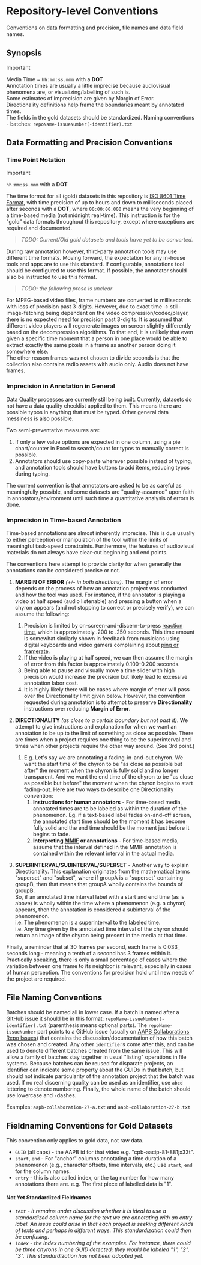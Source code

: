 # Repository-level Conventions

Conventions on data formatting and precision, file names and data field names.


## Synopsis

> [!IMPORTANT]
> Media Time = `hh:mm:ss.mmm` with a **DOT**  
> Annotation times are usually a little imprecise because audiovisual phenomena are, or visualizing/labelling of such is.  
> Some estimates of imprecision are given by Margin of Error.  
> Directionality definitions help frame the boundaries meant by annotated times.  
> The fields in the gold datasets should be standardized.
> Naming conventions - batches: `repoName-issueNumber(-identifier).txt`


## Data Formatting and Precision Conventions

### Time Point Notation

> [!IMPORTANT]
> `hh:mm:ss.mmm` with a **DOT**  

The time format for all (gold) datasets in this repository is [ISO 8601 Time Format](https://en.wikipedia.org/wiki/ISO_8601#Times), with time precision of up to hours and down to milliseconds placed after seconds with a **DOT**, where `00:00:00.000` means the very beginning of a time-based media (not midnight real-time). This instruction is for the "gold" data formats throughout this repository, except where exceptions are required and documented.

> _TODO: Current/Old gold datasets and tools have yet to be converted._

During raw annotation however, third-party annotation tools may use different time formats. Moving forward, the expectation for any in-house tools and apps are to use this standard. If configurable, annotations tool should be configured to use this format. If possible, the annotator should also be instructed to use this format.

> _TODO: the following prose is unclear_

For MPEG-based video files, frame numbers are converted to milliseconds with loss of precision past 3-digits. 
However, due to exact time -> still-image-fetching being dependent on the video compression/codec/player, there is no expected need for precision past 3-digits. 
It is assumed that different video players will regenerate images on screen slightly differently based on the decompression algorithms. 
To that end, it is unlikely that even given a specific time moment that a person in one place would be able to extract exactly the same pixels 
in a frame as another person doing it somewhere else.  
The other reason frames was not chosen to divide seconds is that the collection also contains radio assets with audio only. Audio does not have frames.  


### Imprecision in Annotation in General

Data Quality processes are currently still being built. Currently, datasets do not have a data quality checklist applied to them. This means there are possible typos in anything that must be typed. Other general data messiness is also possible.
 
Two semi-preventative measures are: 

1. If only a few value options are expected in one column, using a pie chart/counter in Excel to search/count for typos to manually correct is possible. 
2. Annotators should use copy-paste wherever possible instead of typing, and annotation tools should have buttons to add items, 
reducing typos during typing.  

The current convention is that annotators are asked to be as careful as meaningfully possible, and some datasets are "quality-assumed" upon faith in annotators/environment until such time a quantitative analysis of errors is done.


### Imprecision in Time-based Annotation

Time-based annotations are almost inherently imprecise. This is due usually to either perception or manipulation of the tool within the limits of meaningful task-speed constraints. Furthermore, the features of audiovisual materials do not always have clear-cut beginning and end points.    

The conventions here attempt to provide clarity for when generally the annotations can be considered precise or not. 

1. **MARGIN OF ERROR** _(+/- in both directions)_. The margin of error depends on the process of how an annotation project was conducted and how the tool was used. For instance, if the annotator is playing a video at half speed (audio listenable) and pressing a button when a chyron appears (and not stopping to correct or precisely verify), we can assume the following:

   1. Precision is limited by on-screen-and-discern-to-press [reaction time](https://www.reddit.com/r/truegaming/comments/hu0p3a/comment/fylge12/?utm_source=reddit&utm_medium=web2x&context=3),
which is approximately .200 to .250 seconds. This time amount is somewhat similarly shown in feedback from musicians using digital keyboards and video gamers complaining about [ping or framerate](https://www.pcgamer.com/how-many-frames-per-second-can-the-human-eye-really-see/).
   2. If the video is playing at half speed, we can then assume the margin of error from this factor is approximately 0.100-0.200 seconds. 
   3. Being able to pause and visually move a time slider with high precision would increase the precision but likely lead to excessive annotation labor cost. 
   4. It is highly likely there will be cases where margin of error will pass over the Directionality limit given below. 
However, the convention requested during annotation is to attempt to preserve **Directionality** instructions over reducing **Margin of Error**.   
  
2. **DIRECTIONALITY** _(as close to a certain boundary but not past it)_. We attempt to give instructions and explanation for when we want an annotation to be up to the limit of something as close as possible. There are times when a project requires one thing to be the superinterval and times when other projects require the other way around. (See 3rd point.)

   1. E.g. Let's say we are annotating a fading-in-and-out chyron. 
   We want the start time of the chyron to be "as close as possible but after" the moment when the chyron is fully solid and no longer transparent.
   And we want the end time of the chyron to be "as close as possible but before" the moment when the chyron begins to start fading-out. 
   Here are two ways to describe one Directionality convention: 
      1. **Instructions for human annotators** - For time-based media, annotated times are to be labeled as within the duration of the phenomenon.
   Eg. if a text-based label fades on-and-off screen, 
   the annotated start time should be the moment it has become fully solid and the end time should be the moment just before it begins to fade.  
      2. **Interpreting [MMIF](https://github.com/clamsproject/mmif) or annotations** - For time-based media, assume that the interval defined in the MMIF annotation is contained within the relevant interval in the actual media.  

3. **SUPERINTERVAL/SUBINTERVAL/SUPERSET** - Another way to explain Directionality. This explanation originates from the mathematical terms "superset" and "subset", where if groupA is a "superset" containing groupB, then that means that groupA wholly contains the bounds of groupB.  
So, if an annotated time interval label with a start and end time (as is above) is wholly within the time where a phenomenon (e.g. a chyron) appears, then the annotation is considered a subinterval of the phenomenon.  
i.e. The phenomenon is a superinterval to the labeled time.  
i.e. Any time given by the annotated time interval of the chyron should return an image of the chyron being present in the media at that time.   

Finally, a reminder that at 30 frames per second, each frame is 0.033_ seconds long - meaning a tenth of a second has 3 frames within it. Practically speaking, there is only a small percentage of cases where the variation between one frame to its neighbor is relevant, especially in cases of human perception. The conventions for precision hold until new needs of the project are required. 


## File Naming Conventions

Batches should be named all in lower case. If a batch is named after a GItHub issue it should be in this format: `repoName-issueNumber(-identifier).txt` (parenthesis means optional parts). The `repoName-issueNumber` part points to a GitHub issue (usually on [AAPB Collaborations Repo Issues](https://github.com/clamsproject/aapb-collaboration)) that contains the discussion/documentation of how this batch was chosen and created.  Any other `identifier`s come after this, and can be used to denote different batches created from the same issue. This will allow a family of batches stay together in usual "listing" operations in file systems. Because batches can be reused for disparate projects, an identifier can indicate some property about the GUIDs in that batch, but should not indicate particularity of the annotation project that the batch was used. If no real discerning quality can be used as an identifier, use `abcd` lettering to denote numbering. 
Finally, the whole name of the batch should use lowercase and `-`dashes.  

Examples: `aapb-collaboration-27-a.txt` and `aapb-collaboration-27-b.txt`


## Fieldnaming Conventions for Gold Datasets

This convention only applies to gold data, not raw data.

* `GUID` (all caps) - the AAPB id for that video e.g. "cpb-aacip-81-881jx33t". 
* `start`, `end` - For "anchor" columns annotating a time duration of a phenomenon (e.g., character offsets, time intervals, etc.) use `start`, `end` for the column names.
* `entry` - this is also called index, or the tag number for how many annotations there are. e.g. The first piece of labelled data is "1".


#### Not Yet Standardized Fieldnames

* _`text` - it remains under discussion whether it is ideal to use a standardized column name for the text we are annotating with an entry label. 
An issue could arise in that each project is seeking different kinds of texts and perhaps in different ways. This standardization could then be confusing._
* _`index` - the index numbering of the examples. For instance, there could be three chyrons in one GUID detected; they would be labeled "1", "2", "3". This standardization has not been adopted yet._
